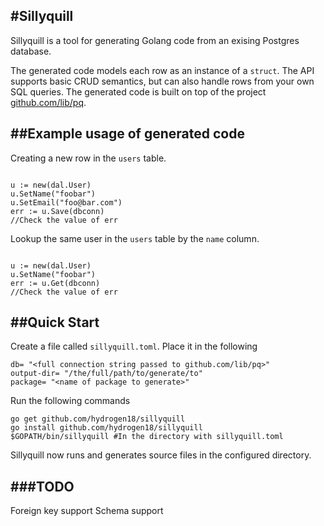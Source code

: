 #Sillyquill
---

Sillyquill is a tool for generating Golang code from an exising Postgres database.

The generated code models each row as an instance of a `struct`. The API supports basic CRUD semantics, but can also handle rows from your own SQL queries. The generated code is built on top of the project [github.com/lib/pq](https://github.com/lib/pq).

##Example usage of generated code
---

Creating a new row in the `users` table.

```

u := new(dal.User)
u.SetName("foobar")
u.SetEmail("foo@bar.com")
err := u.Save(dbconn)
//Check the value of err

```

Lookup the same user in the `users` table by the `name` column.

```

u := new(dal.User)
u.SetName("foobar")
err := u.Get(dbconn)
//Check the value of err

```


##Quick Start
---
Create a file called `sillyquill.toml`. Place it in the following

```
db= "<full connection string passed to github.com/lib/pq>"
output-dir= "/the/full/path/to/generate/to"
package= "<name of package to generate>"
```

Run the following commands

```
go get github.com/hydrogen18/sillyquill
go install github.com/hydrogen18/sillyquill
$GOPATH/bin/sillyquill #In the directory with sillyquill.toml
```

Sillyquill now runs and generates source files in the configured directory.

###TODO
---
Foreign key support
Schema support